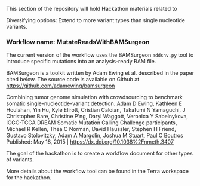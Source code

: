 This section of the repository will hold Hackathon materials related to 

Diversifying options: Extend to more variant types than single nucleotide variants.

### Workflow name: MutateReadsWithBAMSurgeon

 The current version of the workflow uses the BAMSurgeon `addsnv.py` tool to introduce specific mutations into an analysis-ready BAM file.

 BAMSurgeon is a toolkit written by Adam Ewing et al. described in the paper cited below. The source code is
 available on Github at https://github.com/adamewing/bamsurgeon

 Combining tumor genome simulation with crowdsourcing to benchmark somatic single-nucleotide-variant detection.
 Adam D Ewing, Kathleen E Houlahan, Yin Hu, Kyle Ellrott, Cristian Caloian, Takafumi N Yamaguchi, J Christopher Bare,
 Christine P'ng, Daryl Waggott, Veronica Y Sabelnykova, ICGC-TCGA DREAM Somatic Mutation Calling Challenge
 participants, Michael R Kellen, Thea C Norman, David Haussler, Stephen H Friend, Gustavo Stolovitzky, Adam A
 Margolin, Joshua M Stuart, Paul C Boutros
 Published: May 18, 2015 | https://dx.doi.org/10.1038%2Fnmeth.3407


The goal of the hackathon is to create a workflow document for other types of variants.


More details about the workflow tool can be found in the Terra workspace for the hackathon.
